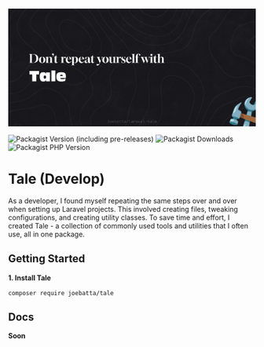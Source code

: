 ![Tale Heade](.static/tale.jpg)

![Packagist Version (including pre-releases)](https://img.shields.io/packagist/v/joebatta/laravel-tale?color=%232dd4bf&include_prereleases&style=flat-square)
![Packagist Downloads](https://img.shields.io/packagist/dm/joebatta/laravel-tale?color=%234ade80&style=flat-square)
![Packagist PHP Version](https://img.shields.io/packagist/dependency-v/joebatta/laravel-tale/8.1?color=%23c084fc&style=flat-square)

# Tale (Develop)

As a developer, I found myself repeating the same steps over and over when setting up Laravel projects. This involved
creating files, tweaking configurations, and creating utility classes. To save time and effort, I created Tale - a
collection of commonly used tools and utilities that I often use, all in one package.

## Getting Started

**1. Install Tale**

```shell
composer require joebatta/tale
```

## Docs
**Soon**
